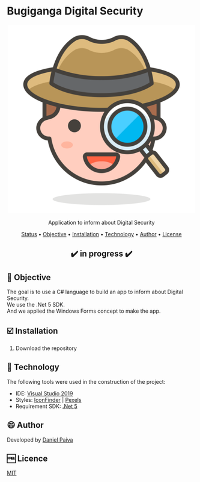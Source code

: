 <h1>Bugiganga Digital Security</h1>

<p align="center">
  <a href="#">
    <img src="BugigangaDigitalSecurity\images\detective_icon.png" width="500" alt="Bugiganga">
  </a>
</p>
<p align="center">
    Application to inform about Digital Security
</p>

<p align="center">
 <a href="#status">Status</a> • 
 <a href="#objective">Objective</a> •
 <a href="#installation">Installation</a> • 
 <a href="#technology">Technology</a> • 
 <a href="#author">Author</a> • 
 <a href="#licence">License</a>
</p>

<h2 align="center" id=status> 
	✔️ in progress ✔️
</h2>

<h2 id=objective>📜 Objective</h2>

The goal is to use a C# language to build an app to inform about Digital Security.<br>
We use the .Net 5 SDK.<br>
And we applied the Windows Forms concept to make the app.

<h2 id=installation>☑️ Installation</h2>

1. Download the repository

<h2 id=technology>🧰 Technology</h2>
The following tools were used in the construction of the project:

- IDE: <a href="https://visualstudio.microsoft.com/pt-br/vs/">Visual Studio 2019</a>
- Styles: <a href="https://www.iconfinder.com/">IconFinder</a> | 
  <a href="https://www.pexels.com/pt-br/">Pexels</a>
- Requirement SDK: <a href="https://dotnet.microsoft.com/download/dotnet/5.0">.Net 5</a>

<h2 id=author>😄 Author</h2>
Developed by <a href="https://www.linkedin.com/in/danhpaiva/">Daniel Paiva</a>

<h2 id=licence>🆓 Licence</h2>
<a href="https://github.com/danhpaiva/bugiganga-digital-security/blob/main/LICENSE" target="_blank">MIT</a>